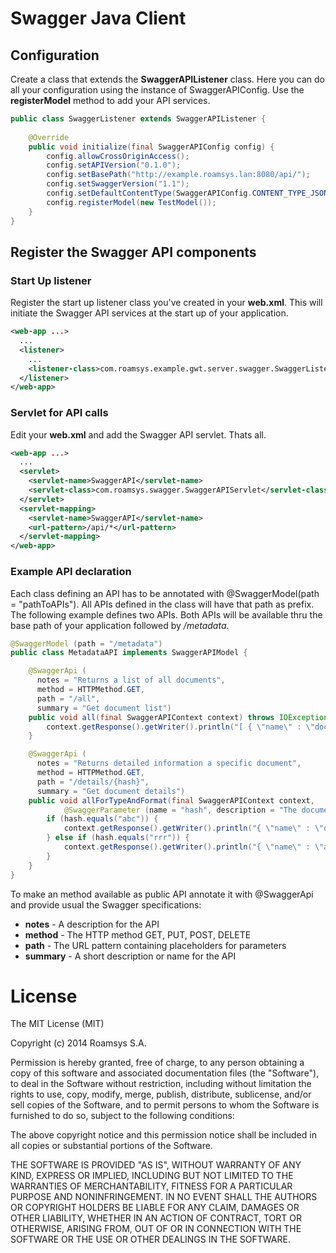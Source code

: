# Swagger Java Client

## Configuration

Create a class that extends the **SwaggerAPIListener** class. Here you can do all your configuration using the instance of SwaggerAPIConfig. Use the **registerModel** method to add your API services.
````java
public class SwaggerListener extends SwaggerAPIListener {
    
    @Override
    public void initialize(final SwaggerAPIConfig config) {
        config.allowCrossOriginAccess();
        config.setAPIVersion("0.1.0");
        config.setBasePath("http://example.roamsys.lan:8080/api/");
        config.setSwaggerVersion("1.1");
        config.setDefaultContentType(SwaggerAPIConfig.CONTENT_TYPE_JSON_UTF8);
        config.registerModel(new TestModel());
    }
}
````
## Register the Swagger API components

### Start Up listener
Register the start up listener class you've created in your **web.xml**. This will initiate the Swagger API services at the start up of your application.
````xml
<web-app ...>
  ...
  <listener>
    ...
    <listener-class>com.roamsys.example.gwt.server.swagger.SwaggerListener</listener-class>
  </listener>
</web-app>
````

### Servlet for API calls
Edit your **web.xml** and add the Swagger API servlet. Thats all.
````xml
<web-app ...>
  ...
  <servlet>
    <servlet-name>SwaggerAPI</servlet-name>
    <servlet-class>com.roamsys.swagger.SwaggerAPIServlet</servlet-class>
  </servlet>
  <servlet-mapping>
    <servlet-name>SwaggerAPI</servlet-name>
    <url-pattern>/api/*</url-pattern>
  </servlet-mapping>
</web-app>
````

### Example API declaration

Each class defining an API has to be annotated with @SwaggerModel(path = "pathToAPIs"). All APIs defined in the class will have that path as prefix. 
The following example defines two APIs. Both APIs will be available thru the base path of your application followed by */metadata*.

````java
@SwaggerModel (path = "/metadata")
public class MetadataAPI implements SwaggerAPIModel {

    @SwaggerApi (
      notes = "Returns a list of all documents",
      method = HTTPMethod.GET,
      path = "/all",
      summary = "Get document list")
    public void all(final SwaggerAPIContext context) throws IOException {
        context.getResponse().getWriter().println("[ { \"name\" : \"document 1\", \"hash\" : \"abc\"}, { \"name\": \"another document\", \"hash\" : \"rrr\"} ]");
    }

    @SwaggerApi (
      notes = "Returns detailed information a specific document",
      method = HTTPMethod.GET,
      path = "/details/{hash}",
      summary = "Get document details")
    public void allForTypeAndFormat(final SwaggerAPIContext context,
            @SwaggerParameter (name = "hash", description = "The document hash", required = true, paramType = ParamType.PATH, dataType = DataType.STRING) final String hash) {
        if (hash.equals("abc")) {
            context.getResponse().getWriter().println("{ \"name\" : \"document 1\", \"hash\" : \"abc\", , \"size\" : 1232, , \"extension\" : \"odt\"}");
        } else if (hash.equals("rrr")) {
            context.getResponse().getWriter().println("{ \"name\" : \"another document\", \"hash\" : \"rrr\", , \"size\" : 3532, , \"extension\" : \"zip\"}");
        }
    }
}
````
To make an method available as public API annotate it with @SwaggerApi and provide usual the Swagger specifications:

* **notes** - A description for the API
* **method** - The HTTP method GET, PUT, POST, DELETE
* **path** - The URL pattern containing placeholders for parameters
* **summary** - A short description or name for the API

# License

The MIT License (MIT)

Copyright (c) 2014 Roamsys S.A.

Permission is hereby granted, free of charge, to any person obtaining a copy
of this software and associated documentation files (the "Software"), to deal
in the Software without restriction, including without limitation the rights
to use, copy, modify, merge, publish, distribute, sublicense, and/or sell
copies of the Software, and to permit persons to whom the Software is
furnished to do so, subject to the following conditions:

The above copyright notice and this permission notice shall be included in all
copies or substantial portions of the Software.

THE SOFTWARE IS PROVIDED "AS IS", WITHOUT WARRANTY OF ANY KIND, EXPRESS OR
IMPLIED, INCLUDING BUT NOT LIMITED TO THE WARRANTIES OF MERCHANTABILITY,
FITNESS FOR A PARTICULAR PURPOSE AND NONINFRINGEMENT. IN NO EVENT SHALL THE
AUTHORS OR COPYRIGHT HOLDERS BE LIABLE FOR ANY CLAIM, DAMAGES OR OTHER
LIABILITY, WHETHER IN AN ACTION OF CONTRACT, TORT OR OTHERWISE, ARISING FROM,
OUT OF OR IN CONNECTION WITH THE SOFTWARE OR THE USE OR OTHER DEALINGS IN THE
SOFTWARE.
